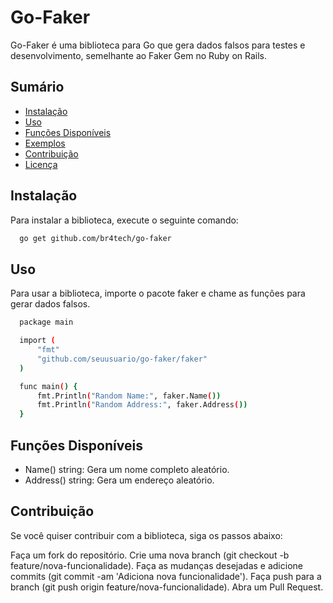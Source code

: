 # Go-Faker

Go-Faker é uma biblioteca para Go que gera dados falsos para testes e desenvolvimento, semelhante ao Faker Gem no Ruby on Rails.

## Sumário

- [Instalação](#instalação)
- [Uso](#uso)
- [Funções Disponíveis](#funções-disponíveis)
- [Exemplos](#exemplos)
- [Contribuição](#contribuição)
- [Licença](#licença)

## Instalação

Para instalar a biblioteca, execute o seguinte comando:

```sh
  go get github.com/br4tech/go-faker
```

## Uso

Para usar a biblioteca, importe o pacote faker e chame as funções para gerar dados falsos.

```bash
  package main

  import (
      "fmt"
      "github.com/seuusuario/go-faker/faker"
  )

  func main() {
      fmt.Println("Random Name:", faker.Name())
      fmt.Println("Random Address:", faker.Address())
  }
```

## Funções Disponíveis

 - Name() string: Gera um nome completo aleatório.
-  Address() string: Gera um endereço aleatório.


## Contribuição

Se você quiser contribuir com a biblioteca, siga os passos abaixo:

Faça um fork do repositório.
Crie uma nova branch (git checkout -b feature/nova-funcionalidade).
Faça as mudanças desejadas e adicione commits (git commit -am 'Adiciona nova funcionalidade').
Faça push para a branch (git push origin feature/nova-funcionalidade).
Abra um Pull Request.